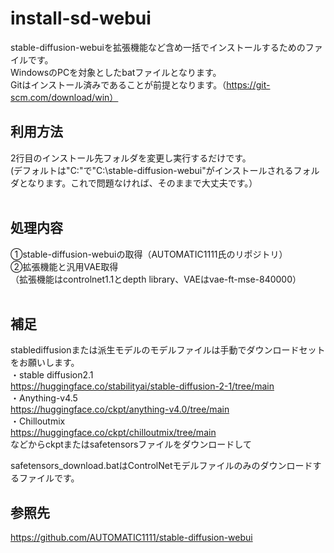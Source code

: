 # install-sd-webui
 stable-diffusion-webuiを拡張機能など含め一括でインストールするためのファイルです。<br>
WindowsのPCを対象としたbatファイルとなります。<br>
Gitはインストール済みであることが前提となります。（https://git-scm.com/download/win）
<br>

## 利用方法

2行目のインストール先フォルダを変更し実行するだけです。<br>
(デフォルトは"C:\"で"C:\stable-diffusion-webui"がインストールされるフォルダとなります。これで問題なければ、そのままで大丈夫です。）
<br><br>

## 処理内容
①stable-diffusion-webuiの取得（AUTOMATIC1111氏のリポジトリ）
<br>
②拡張機能と汎用VAE取得<br>
（拡張機能はcontrolnet1.1とdepth library、VAEはvae-ft-mse-840000）
<br>
<br>
## 補足
stablediffusionまたは派生モデルのモデルファイルは手動でダウンロードセットをお願いします。<br>
・stable diffusion2.1<br>
https://huggingface.co/stabilityai/stable-diffusion-2-1/tree/main
<br>
・Anything-v4.5<br>
https://huggingface.co/ckpt/anything-v4.0/tree/main
<br>
・Chilloutmix<br>
https://huggingface.co/ckpt/chilloutmix/tree/main
<br>などからckptまたはsafetensorsファイルをダウンロードして

safetensors_download.batはControlNetモデルファイルのみのダウンロードするファイルです。

## 参照先
https://github.com/AUTOMATIC1111/stable-diffusion-webui